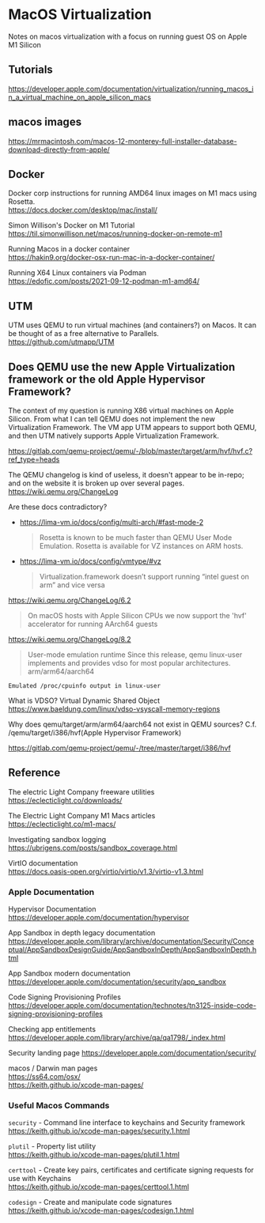 # MacOS Virtualization
Notes on macos virtualization with a focus on running guest OS on Apple M1 Silicon

## Tutorials
https://developer.apple.com/documentation/virtualization/running_macos_in_a_virtual_machine_on_apple_silicon_macs
## macos images
https://mrmacintosh.com/macos-12-monterey-full-installer-database-download-directly-from-apple/

## Docker
Docker corp instructions for running AMD64 linux images on M1 macs using Rosetta.  
https://docs.docker.com/desktop/mac/install/

Simon Willison's Docker on M1 Tutorial  
https://til.simonwillison.net/macos/running-docker-on-remote-m1

Running Macos in a docker container  
https://hakin9.org/docker-osx-run-mac-in-a-docker-container/

Running X64 Linux containers via Podman  
https://edofic.com/posts/2021-09-12-podman-m1-amd64/

## UTM
UTM uses QEMU to run virtual machines (and containers?) on Macos. It can be thought of as a free alternative to Parallels.
https://github.com/utmapp/UTM

## Does QEMU use the new Apple Virtualization framework or the old Apple Hypervisor Framework? 
The context of my question is running X86 virtual machines on Apple Silicon. From what I can tell QEMU does not implement the new Virtualization Framework. The VM app UTM appears to support both QEMU, and then UTM natively supports Apple Virtualization Framework.

https://gitlab.com/qemu-project/qemu/-/blob/master/target/arm/hvf/hvf.c?ref_type=heads


The QEMU changelog is kind of useless, it doesn't appear to be in-repo; and on the website it is broken up over several pages. https://wiki.qemu.org/ChangeLog


Are these docs contradictory?  
* https://lima-vm.io/docs/config/multi-arch/#fast-mode-2
  > Rosetta is known to be much faster than QEMU User Mode Emulation. Rosetta is available for VZ instances on ARM hosts.  
* https://lima-vm.io/docs/config/vmtype/#vz
  > Virtualization.framework doesn’t support running “intel guest on arm” and vice versa


https://wiki.qemu.org/ChangeLog/6.2
> On macOS hosts with Apple Silicon CPUs we now support the 'hvf' accelerator for running AArch64 guests

https://wiki.qemu.org/ChangeLog/8.2
> User-mode emulation
> runtime
> Since this release, qemu linux-user implements and provides vdso for most popular architectures.
> arm/arm64/aarch64

    Emulated /proc/cpuinfo output in linux-user



What is VDSO? Virtual Dynamic Shared Object  
https://www.baeldung.com/linux/vdso-vsyscall-memory-regions 

Why does qemu/target/arm/arm64/aarch64 not exist in QEMU sources? C.f. /qemu/target/i386/hvf(Apple Hypervisor Framework)  

https://gitlab.com/qemu-project/qemu/-/tree/master/target/i386/hvf

## Reference

The electric Light Company freeware utilities  
https://eclecticlight.co/downloads/

The Electric Light Company M1 Macs articles  
https://eclecticlight.co/m1-macs/

Investigating sandbox logging  
https://ubrigens.com/posts/sandbox_coverage.html

VirtIO documentation  
https://docs.oasis-open.org/virtio/virtio/v1.3/virtio-v1.3.html

### Apple Documentation
Hypervisor Documentation  
https://developer.apple.com/documentation/hypervisor

App Sandbox in depth legacy documentation  
https://developer.apple.com/library/archive/documentation/Security/Conceptual/AppSandboxDesignGuide/AppSandboxInDepth/AppSandboxInDepth.html

App Sandbox modern documentation  
https://developer.apple.com/documentation/security/app_sandbox

Code Signing Provisioning Profiles  
https://developer.apple.com/documentation/technotes/tn3125-inside-code-signing-provisioning-profiles

Checking app entitlements  
https://developer.apple.com/library/archive/qa/qa1798/_index.html

Security landing page 
https://developer.apple.com/documentation/security/

macos / Darwin man pages  
https://ss64.com/osx/  
https://keith.github.io/xcode-man-pages/

### Useful Macos Commands
`security` - Command line interface to keychains and Security framework  
https://keith.github.io/xcode-man-pages/security.1.html

`plutil` - Property list utility  
https://keith.github.io/xcode-man-pages/plutil.1.html

`certtool` - Create key pairs, certificates and certificate signing requests for use with Keychains  
https://keith.github.io/xcode-man-pages/certtool.1.html

`codesign` - Create and manipulate code signatures  
https://keith.github.io/xcode-man-pages/codesign.1.html
